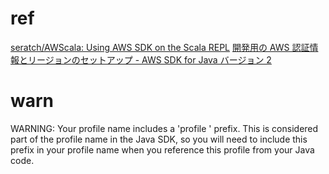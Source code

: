 # ref
[seratch/AWScala: Using AWS SDK on the Scala REPL](https://github.com/seratch/AWScala)
[開発用の AWS 認証情報とリージョンのセットアップ - AWS SDK for Java バージョン 2](https://docs.aws.amazon.com/ja_jp/sdk-for-java/v2/developer-guide/setup-credentials.html)

# warn
WARNING: Your profile name includes a 'profile ' prefix. This is considered part of the profile name in the Java SDK, so you will need to include this prefix in your profile name when you reference this profile from your Java code.
